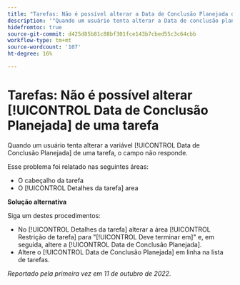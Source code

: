 ```yaml
---
title: "Tarefas: Não é possível alterar a Data de Conclusão Planejada de uma tarefa"
description: '"Quando um usuário tenta alterar a Data de conclusão planejada de uma tarefa, o campo fica sem resposta. “'
hidefromtoc: true
source-git-commit: d425d85b81c88bf301fce143b7cbed55c3c64cbb
workflow-type: tm+mt
source-wordcount: '107'
ht-degree: 16%

---
```



# Tarefas: Não é possível alterar [!UICONTROL Data de Conclusão Planejada] de uma tarefa

Quando um usuário tenta alterar a variável [!UICONTROL Data de Conclusão Planejada] de uma tarefa, o campo não responde.

Esse problema foi relatado nas seguintes áreas:

* O cabeçalho da tarefa
* O [!UICONTROL Detalhes da tarefa] area

**Solução alternativa**

Siga um destes procedimentos:

* No [!UICONTROL Detalhes da tarefa] alterar a área [!UICONTROL Restrição de tarefa] para &quot;[!UICONTROL Deve terminar em]&quot; e, em seguida, altere a [!UICONTROL Data de Conclusão Planejada].
* Altere o [!UICONTROL Data de Conclusão Planejada] em linha na lista de tarefas.

_Reportado pela primeira vez em 11 de outubro de 2022._

